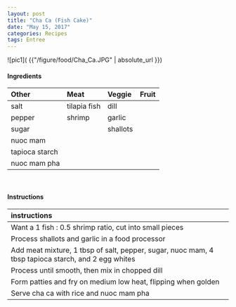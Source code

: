 ```yaml
---
layout: post
title: "Cha Ca (Fish Cake)"
date: "May 15, 2017"
categories: Recipes
tags: Entree
---
```




![pic1]( {{"/figure/food/Cha_Ca.JPG" | absolute_url }})




#### Ingredients

<table class = "presenttab">
 <thead>
  <tr>
   <th style="text-align:left;"> Other </th>
   <th style="text-align:left;"> Meat </th>
   <th style="text-align:left;"> Veggie </th>
   <th style="text-align:left;"> Fruit </th>
  </tr>
 </thead>
<tbody>
  <tr>
   <td style="text-align:left;"> salt </td>
   <td style="text-align:left;"> tilapia fish </td>
   <td style="text-align:left;"> dill </td>
   <td style="text-align:left;">  </td>
  </tr>
  <tr>
   <td style="text-align:left;"> pepper </td>
   <td style="text-align:left;"> shrimp </td>
   <td style="text-align:left;"> garlic </td>
   <td style="text-align:left;">  </td>
  </tr>
  <tr>
   <td style="text-align:left;"> sugar </td>
   <td style="text-align:left;">  </td>
   <td style="text-align:left;"> shallots </td>
   <td style="text-align:left;">  </td>
  </tr>
  <tr>
   <td style="text-align:left;"> nuoc mam </td>
   <td style="text-align:left;">  </td>
   <td style="text-align:left;">  </td>
   <td style="text-align:left;">  </td>
  </tr>
  <tr>
   <td style="text-align:left;"> tapioca starch </td>
   <td style="text-align:left;">  </td>
   <td style="text-align:left;">  </td>
   <td style="text-align:left;">  </td>
  </tr>
  <tr>
   <td style="text-align:left;"> nuoc mam pha </td>
   <td style="text-align:left;">  </td>
   <td style="text-align:left;">  </td>
   <td style="text-align:left;">  </td>
  </tr>
</tbody>
</table>

<br>

#### Instructions

<table class = "presenttabnoh">
 <thead>
  <tr>
   <th style="text-align:left;"> instructions </th>
  </tr>
 </thead>
<tbody>
  <tr>
   <td style="text-align:left;"> Want a 1 fish : 0.5 shrimp ratio, cut into small pieces </td>
  </tr>
  <tr>
   <td style="text-align:left;"> Process shallots and garlic in a food processor </td>
  </tr>
  <tr>
   <td style="text-align:left;"> Add meat mixture, 1 tbsp of salt, pepper, sugar, nuoc mam, 4 tbsp tapioca starch, and 2 egg whites </td>
  </tr>
  <tr>
   <td style="text-align:left;"> Process until smooth, then mix in chopped dill </td>
  </tr>
  <tr>
   <td style="text-align:left;"> Form patties and fry on medium low heat, flipping when golden </td>
  </tr>
  <tr>
   <td style="text-align:left;"> Serve cha ca with rice and nuoc mam pha </td>
  </tr>
</tbody>
</table>

